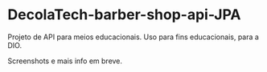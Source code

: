 # DecolaTech-barber-shop-api-JPA

Projeto de API para meios educacionais.
Uso para fins educacionais, para a DIO.

Screenshots e mais info em breve.
